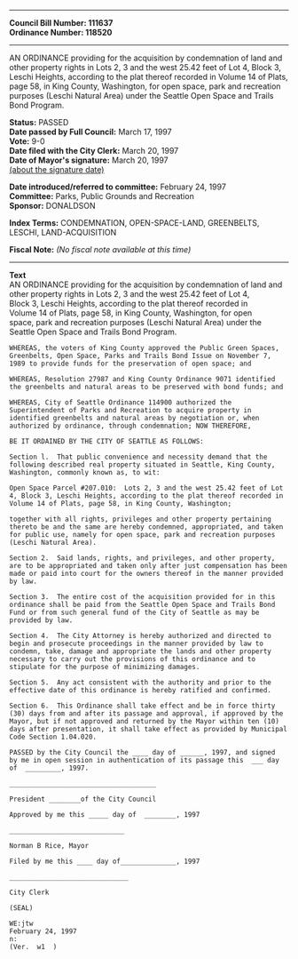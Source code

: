 * * * * *  
  
**Council Bill Number: [](#h0)[](#h2)111637**   
**Ordinance Number: 118520**  
  
* * * * *  
  
AN ORDINANCE providing for the acquisition by condemnation of land and other property rights in Lots 2, 3 and the west 25.42 feet of Lot 4, Block 3, Leschi Heights, according to the plat thereof recorded in Volume 14 of Plats, page 58, in King County, Washington, for open space, park and recreation purposes (Leschi Natural Area) under the Seattle Open Space and Trails Bond Program.  
  
**Status:** PASSED   
**Date passed by Full Council:** March 17, 1997   
**Vote:** 9-0   
**Date filed with the City Clerk:** March 20, 1997   
**Date of Mayor's signature:** March 20, 1997   
[(about the signature date)](/~public/approvaldate.htm)   
  
  
**Date introduced/referred to committee:** February 24, 1997   
**Committee:** Parks, Public Grounds and Recreation   
**Sponsor:** DONALDSON   
  
**Index Terms:** CONDEMNATION, OPEN-SPACE-LAND, GREENBELTS, LESCHI, LAND-ACQUISITION  
  
**Fiscal Note:** *(No fiscal note available at this time)*  
  
* * * * *  
  
**Text**  
    AN ORDINANCE providing for the acquisition by condemnation of land and  
    other property rights in Lots 2, 3 and the west 25.42 feet of Lot 4,  
    Block 3, Leschi Heights, according to the plat thereof recorded in  
    Volume 14 of Plats, page 58, in King County, Washington, for open  
    space, park and recreation purposes (Leschi Natural Area) under the  
    Seattle Open Space and Trails Bond Program.  
  
    WHEREAS, the voters of King County approved the Public Green Spaces,  
    Greenbelts, Open Space, Parks and Trails Bond Issue on November 7,  
    1989 to provide funds for the preservation of open space; and  
  
    WHEREAS, Resolution 27987 and King County Ordinance 9071 identified  
    the greenbelts and natural areas to be preserved with bond funds; and  
  
    WHEREAS, City of Seattle Ordinance 114900 authorized the  
    Superintendent of Parks and Recreation to acquire property in  
    identified greenbelts and natural areas by negotiation or, when  
    authorized by ordinance, through condemnation; NOW THEREFORE,  
  
    BE IT ORDAINED BY THE CITY OF SEATTLE AS FOLLOWS:  
  
    Section l.  That public convenience and necessity demand that the  
    following described real property situated in Seattle, King County,  
    Washington, commonly known as, to wit:  
  
    Open Space Parcel #207.010:  Lots 2, 3 and the west 25.42 feet of Lot  
    4, Block 3, Leschi Heights, according to the plat thereof recorded in  
    Volume 14 of Plats, page 58, in King County, Washington;  
  
    together with all rights, privileges and other property pertaining  
    thereto be and the same are hereby condemned, appropriated, and taken  
    for public use, namely for open space, park and recreation purposes  
    (Leschi Natural Area).  
  
    Section 2.  Said lands, rights, and privileges, and other property,  
    are to be appropriated and taken only after just compensation has been  
    made or paid into court for the owners thereof in the manner provided  
    by law.  
  
    Section 3.  The entire cost of the acquisition provided for in this  
    ordinance shall be paid from the Seattle Open Space and Trails Bond  
    Fund or from such general fund of the City of Seattle as may be  
    provided by law.  
  
    Section 4.  The City Attorney is hereby authorized and directed to  
    begin and prosecute proceedings in the manner provided by law to  
    condemn, take, damage and appropriate the lands and other property  
    necessary to carry out the provisions of this ordinance and to  
    stipulate for the purpose of minimizing damages.  
  
    Section 5.  Any act consistent with the authority and prior to the  
    effective date of this ordinance is hereby ratified and confirmed.  
  
    Section 6.  This Ordinance shall take effect and be in force thirty  
    (30) days from and after its passage and approval, if approved by the  
    Mayor, but if not approved and returned by the Mayor within ten (10)  
    days after presentation, it shall take effect as provided by Municipal  
    Code Section 1.04.020.  
  
    PASSED by the City Council the ____ day of ______, 1997, and signed  
    by me in open session in authentication of its passage this  ___ day  
    of  _________, 1997.  
  
    _____________________________________  
  
    President ________of the City Council  
  
    Approved by me this _____ day of  ________, 1997  
  
    _____________________________  
  
    Norman B Rice, Mayor  
  
    Filed by me this ____ day of______________, 1997  
  
    ______________________________  
  
    City Clerk  
  
    (SEAL)  
  
    WE:jtw  
    February 24, 1997  
    n:  
    (Ver.  w1  )  

